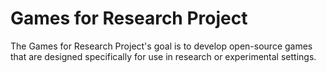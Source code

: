 # Games for Research Project

The Games for Research Project's goal is to develop open-source games that are designed specifically for use in research or experimental settings.
